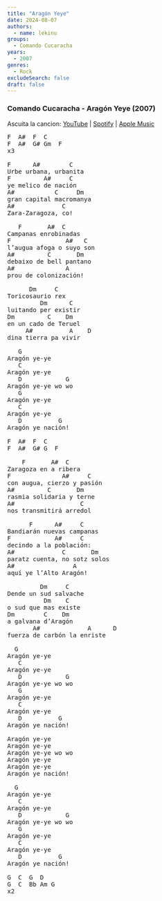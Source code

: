 ```yaml
---
title: "Aragón Yeye"
date: 2024-08-07
authors:
  - name: lekinu
groups:
  - Comando Cucaracha
years:
  - 2007
genres:
  - Rock
excludeSearch: false
draft: false
---
```


### Comando Cucaracha - Aragón Yeye (2007)

Ascuita la cancion: [YouTube](https://www.youtube.com/watch?v=JE9n8Z7vYH) | [Spotify](https://open.spotify.com/track/4qr41ytzqlKvtSaxJHyWrY?si=ff581b46ec764ad7) | [Apple Music](https://music.apple.com/ua/album/arag%C3%B3n-yeye/1557579169?i=1557579170)

<pre>
F  A#  F  C
F  A#  G# Gm  F
x3 

F      A#        C
Urbe urbana, urbanita
F         A#     C
ye melico de nación
A#           C     Dm
gran capital macromanya
A#             C
Zara‐Zaragoza, co!

   F       A#  C
Campanas enrobinadas
F               A#   C
l’augua afoga o suyo son
A#         C       Dm
debaixo de bell pantano
A#              A
prou de colonización!

      Dm     C
Toricosaurio rex
         Dm      C
luitando per existir
Dm         C    Dm
en un cado de Teruel
     A#          A    D
dina tierra pa vivir

   G
Aragón ye‐ye
   C
Aragón ye‐ye
   D            G
Aragón ye‐ye wo wo
   G
Aragón ye-ye
   C
Aragón ye-ye
   D          G
Aragón ye nación!

F  A#  F  C
F  A#  G# G  F

    F       A#  C
Zaragoza en a ribera
F              A#     C
con augua, cierzo y pasión
A#         C       Dm
rasmia solidaria y terne
A#                  C
nos transmitirá arredol

      F      A#     C
Bandiarán nuevas campanas
F            A#     C
decindo a la población:
A#             C       Dm
paratz cuenta, no sotz solos
A#                A
aquí ye l’Alto Aragón!

         Dm     C
Dende un sud salvache
          Dm    C
o sud que mas existe
Dm        C    Dm
a galvana d’Aragón
       A#             A      D
fuerza de carbón la enriste

  G
Aragón ye‐ye
   C
Aragón ye‐ye
   D            G
Aragón ye‐ye wo wo
   G
Aragón ye-ye
   C
Aragón ye-ye
   D          G
Aragón ye nación!

Aragón ye‐ye
Aragón ye‐ye
Aragón ye‐ye wo wo
Aragón ye-ye
Aragón ye-ye
Aragón ye nación!

  G
Aragón ye‐ye
   C
Aragón ye‐ye
   D            G
Aragón ye‐ye wo wo
   G
Aragón ye-ye
   C
Aragón ye-ye
   D          G
Aragón ye nación!

G  C  G  D
G  C  Bb Am G
x2 
</pre>
